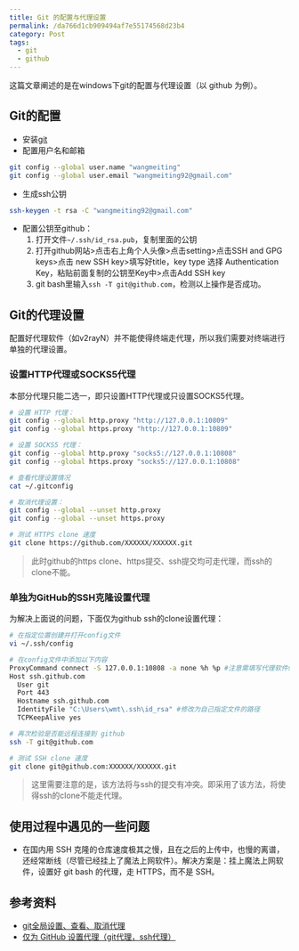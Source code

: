```yaml
---
title: Git 的配置与代理设置
permalink: /da766d1cb909494af7e55174568d23b4
category: Post
tags: 
  - git 
  - github
---
```


这篇文章阐述的是在windows下git的配置与代理设置（以 github 为例）。

<!--more-->

## Git的配置

- 安装[git](https://git-scm.com/)
- 配置用户名和邮箱

```sh
git config --global user.name "wangmeiting"
git config --global user.email "wangmeiting92@gmail.com"
```

- 生成ssh公钥

```sh
ssh-keygen -t rsa -C "wangmeiting92@gmail.com"
```

- 配置公钥至github：
  1. 打开文件`~/.ssh/id_rsa.pub`，复制里面的公钥
  2. 打开github网站>点击右上角个人头像>点击setting>点击SSH and GPG keys>点击 new SSH key>填写好title，key type 选择 Authentication Key，粘贴前面复制的公钥至Key中>点击Add SSH key
  3. git bash里输入`ssh -T git@github.com`，检测以上操作是否成功。



## Git的代理设置

配置好代理软件（如v2rayN）并不能使得终端走代理，所以我们需要对终端进行单独的代理设置。

### 设置HTTP代理或SOCKS5代理

本部分代理只能二选一，即只设置HTTP代理或只设置SOCKS5代理。

```sh
# 设置 HTTP 代理：
git config --global http.proxy "http://127.0.0.1:10809"
git config --global https.proxy "http://127.0.0.1:10809"

# 设置 SOCKS5 代理：
git config --global http.proxy "socks5://127.0.0.1:10808"
git config --global https.proxy "socks5://127.0.0.1:10808"

# 查看代理设置情况
cat ~/.gitconfig

# 取消代理设置：
git config --global --unset http.proxy
git config --global --unset https.proxy

# 测试 HTTPS clone 速度
git clone https://github.com/XXXXXX/XXXXXX.git
```

> 此时github的https clone、https提交、ssh提交均可走代理，而ssh的clone不能。

### 单独为GitHub的SSH克隆设置代理

为解决上面说的问题，下面仅为github ssh的clone设置代理：

```sh
# 在指定位置创建并打开config文件
vi ~/.ssh/config

# 在config文件中添加以下内容
ProxyCommand connect -S 127.0.0.1:10808 -a none %h %p #注意需填写代理软件socks5代理端口
Host ssh.github.com
  User git
  Port 443
  Hostname ssh.github.com
  IdentityFile "C:\Users\wmt\.ssh\id_rsa" #修改为自己指定文件的路径
  TCPKeepAlive yes

# 再次检验是否能远程连接到 github
ssh -T git@github.com

# 测试 SSH clone 速度
git clone git@github.com:XXXXXX/XXXXXX.git
```

> 这里需要注意的是，该方法将与ssh的提交有冲突。即采用了该方法，将使得ssh的clone不能走代理。

## 使用过程中遇见的一些问题

- 在国内用 SSH 克隆的仓库速度极其之慢，且在之后的上传中，也慢的离谱，还经常断线（尽管已经挂上了魔法上网软件）。解决方案是：挂上魔法上网软件，设置好 git bash 的代理，走 HTTPS，而不是 SSH。





## 参考资料

- [git全局设置、查看、取消代理](https://rouroux.github.io/git-proxy/#git%E5%85%A8%E5%B1%80%E8%AE%BE%E7%BD%AE%E3%80%81%E6%9F%A5%E7%9C%8B%E3%80%81%E5%8F%96%E6%B6%88%E4%BB%A3%E7%90%86)
- [仅为 GitHub 设置代理（git代理，ssh代理）](https://gist.github.com/chenshengzhi/07e5177b1d97587d5ca0acc0487ad677)


